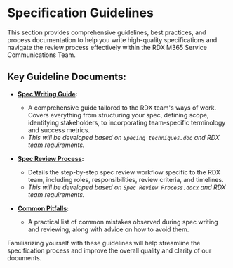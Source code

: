 # Specification Guidelines

This section provides comprehensive guidelines, best practices, and process documentation to help you write high-quality specifications and navigate the review process effectively within the RDX M365 Service Communications Team.

## Key Guideline Documents:

- **[Spec Writing Guide](./spec_writing_guide.md):**
  - A comprehensive guide tailored to the RDX team's ways of work. Covers everything from structuring your spec, defining scope, identifying stakeholders, to incorporating team-specific terminology and success metrics.
  - *This will be developed based on `Specing techniques.doc` and RDX team requirements.*

- **[Spec Review Process](./spec_review_process.md):**
  - Details the step-by-step spec review workflow specific to the RDX team, including roles, responsibilities, review criteria, and timelines.
  - *This will be developed based on `Spec Review Process.docx` and RDX team requirements.*

- **[Common Pitfalls](./common_pitfalls.md):**
  - A practical list of common mistakes observed during spec writing and reviewing, along with advice on how to avoid them.

Familiarizing yourself with these guidelines will help streamline the specification process and improve the overall quality and clarity of our documents.
